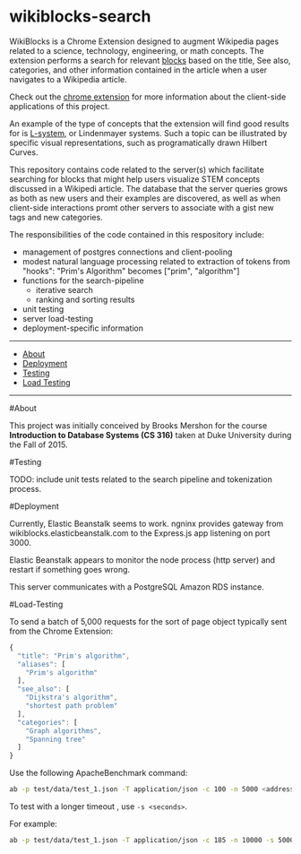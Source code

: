 wikiblocks-search
=====================

WikiBlocks is a Chrome Extension designed to augment Wikipedia pages related to a science, technology, engineering, or math concepts. The extension performs a search for relevant [blocks](http://bl.ocks.org) based on the title, See also, categories, and other information contained in the article when a user navigates to a Wikipedia article.

Check out the [chrome extension](https://github.com/wikiblocks/wikiblocks-chrome) for more information about the client-side applications of this project.

An example of the type of concepts that the extension will find good results for is [L-system](https://en.wikipedia.org/wiki/L-system), or Lindenmayer systems. Such a topic can be illustrated by specific visual representations, such as programatically drawn Hilbert Curves.

This repository contains code related to the server(s) which facilitate searching for blocks that might help users visualize STEM concepts discussed in a Wikipedi article. The database that the server queries grows as both as new users and their examples are discovered, as well as when client-side interactions promt other servers to associate with a gist new tags and new categories.

The responsibilities of the code contained in this respository include:

- management of postgres connections and client-pooling
- modest natural language processing related to extraction of tokens from "hooks": "Prim's Algorithm" becomes ["prim", "algorithm"]
- functions for the search-pipeline
  - iterative search
  - ranking and sorting results
- unit testing
- server load-testing
- deployment-specific information

---

* [About](#about)
* [Deployment](#deployment)
* [Testing](#testing)
* [Load Testing](#load-testing)

---

#About

This project was initially conceived by Brooks Mershon for the course **Introduction to Database Systems (CS 316)** taken at Duke University during the Fall of 2015.

#Testing

TODO: include unit tests related to the search pipeline and tokenization process.

#Deployment

Currently, Elastic Beanstalk seems to work. ngninx provides gateway from wikiblocks<version>.elasticbeanstalk.com to the Express.js app listening on port 3000.

Elastic Beanstalk appears to monitor the node process (http server) and restart if something goes wrong.

This server communicates with a PostgreSQL Amazon RDS instance.

#Load-Testing

To send a batch of 5,000 requests for the sort of page object typically sent from the Chrome Extension:

```js
{
  "title": "Prim's algorithm",
  "aliases": [
    "Prim's algorithm"
  ],
  "see_also": [
    "Dijkstra's algorithm",
    "shortest path problem"
  ],
  "categories": [
    "Graph algorithms",
    "Spanning tree"
  ]
}
```

Use the following ApacheBenchmark command:

```bash
ab -p test/data/test_1.json -T application/json -c 100 -n 5000 <address>/<endpoint>
```

To test with a longer timeout , use `-s <seconds>`.

For example:

```bash
ab -p test/data/test_1.json -T application/json -c 185 -n 10000 -s 5000 http://wikiblocksalpha.elasticbeanstalk.com/search
```